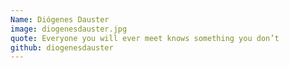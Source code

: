 ```yaml
---
Name: Diógenes Dauster
image: diogenesdauster.jpg
quote: Everyone you will ever meet knows something you don’t 
github: diogenesdauster
---
```

